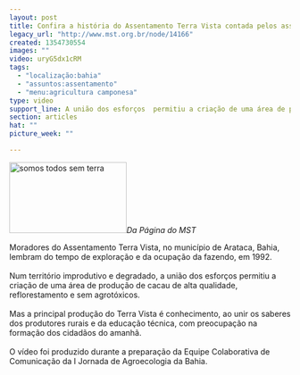 ```yaml
---
layout: post
title: Confira a história do Assentamento Terra Vista contada pelos assentados
legacy_url: "http://www.mst.org.br/node/14166"
created: 1354730554
images: ""
video: uryG5dx1cRM
tags:
  - "localização:bahia"
  - "assuntos:assentamento"
  - "menu:agricultura camponesa"
type: video
support_line: A união dos esforços  permitiu a criação de uma área de produção de cacau de alta qualidade.
section: articles
hat: ""
picture_week: ""

---
```

<p><img alt="somos todos sem terra" src="https://farm4.staticflickr.com/3863/14431867035_88987ae5c0_b.jpg" style="height:127px; width:210px" /><em>Da P&aacute;gina do MST</em></p>

<p>Moradores do Assentamento Terra Vista, no munic&iacute;pio de Arataca, Bahia, lembram do tempo de explora&ccedil;&atilde;o e da ocupa&ccedil;&atilde;o da fazendo, em 1992.<br />
<br />
Num territ&oacute;rio improdutivo e degradado, a uni&atilde;o dos esfor&ccedil;os permitiu a cria&ccedil;&atilde;o de uma &aacute;rea de produ&ccedil;&atilde;o de cacau de alta qualidade, reflorestamento e sem agrot&oacute;xicos.<br />
<br />
Mas a principal produ&ccedil;&atilde;o do Terra Vista &eacute; conhecimento, ao unir os saberes dos produtores rurais e da educa&ccedil;&atilde;o t&eacute;cnica, com preocupa&ccedil;&atilde;o na forma&ccedil;&atilde;o dos cidad&atilde;os do amanh&atilde;.<br />
<br />
O v&iacute;deo foi produzido durante a prepara&ccedil;&atilde;o da Equipe Colaborativa de Comunica&ccedil;&atilde;o da I Jornada de Agroecologia da Bahia.</p>

<p>&nbsp;</p>

<p>&nbsp;</p>
